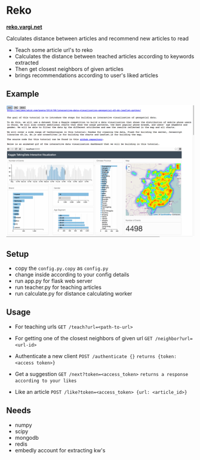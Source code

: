 # Reko

[**reko.vargi.net**](http://reko.vargi.net)

Calculates distance between articles and recommend new articles to read

- Teach some article url's to reko
- Calculates the distance between teached articles according to keywords extracted
- Then get closest neighbors of given articles
- brings recommendations according to user's liked articles

## Example
![alt_text](readme.png)


## Setup
    
- copy the `config.py.copy` as `config.py`
- change inside according to your config details
- run app.py for flask web server
- run teacher.py for teaching articles
- run calculate.py for distance calculating worker 

## Usage
 
 
- For teaching urls
 `GET /teach?url=<path-to-url>`
 
- For getting one of the closest neighbors of given url
 `GET /neighbor?url=<url-id>`

- Authenticate a new client
 `POST /authenticate {}`
 `returns {token: <access token>}`

- Get a suggestion
 `GET /next?token=<access_token>`
 `returns a response according to your likes`

- Like an article
 `POST /like?token=<access_token> {url: <article_id>}`


## Needs

- numpy
- scipy
- mongodb
- redis
- embedly account for extracting kw's
